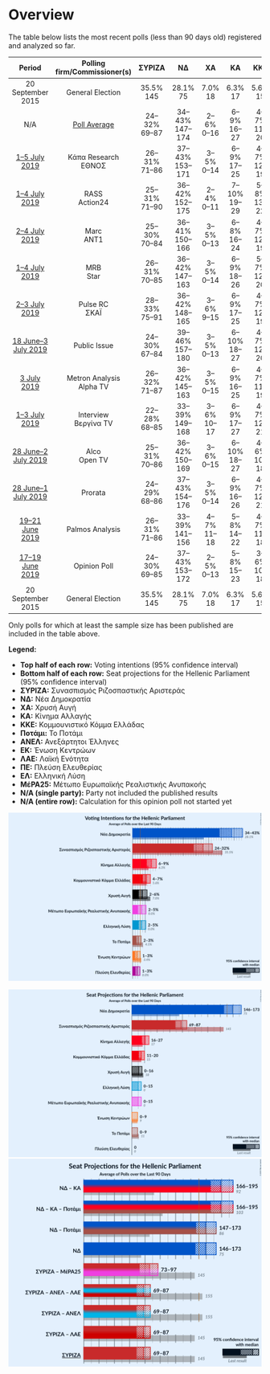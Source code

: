 # Overview

The table below lists the most recent polls (less than 90 days old) registered and analyzed so far.

| Period     | Polling firm/Commissioner(s) | ΣΥΡΙΖΑ | ΝΔ | ΧΑ | ΚΑ | ΚΚΕ | Ποτάμι | ΑΝΕΛ | ΕΚ | ΛΑΕ | ΠΕ | ΕΛ | ΜέΡΑ25 |
|:----------:|:----------------------------:|:--:|:--:|:--:|:--:|:--:|:--:|:--:|:--:|:--:|:--:|:--:|:--:|
| 20 September 2015 | General Election | 35.5% <br> 145 | 28.1% <br> 75 | 7.0% <br> 18 | 6.3% <br> 17 | 5.6% <br> 15 | 4.1% <br> 11 | 3.7% <br> 10 | 3.4% <br> 9 | 2.9% <br> 0 | 0.0% <br> 0 | 0.0% <br> 0 | 0.0% <br> 0 |
| N/A | [Poll Average](average.html) | 24–32% <br> 69–87 | 34–43% <br> 147–174 | 2–6% <br> 0–16 | 6–9% <br> 16–27 | 4–7% <br> 11–20 | 2–3% <br> 0–9 | N/A <br> N/A | 1–3% <br> 0 | N/A <br> N/A | 1–3% <br> 0 | 2–5% <br> 0–15 | 2–5% <br> 0–15 |
| [1–5 July 2019](2019-07-05-ΚάπαResearch.html) | Κάπα Research <br> ΕΘΝΟΣ | 26–31% <br> 71–86 | 37–43% <br> 153–171 | 3–5% <br> 0–14 | 6–9% <br> 17–25 | 4–7% <br> 12–19 | N/A <br> N/A | N/A <br> N/A | 1–2% <br> 0 | N/A <br> N/A | 1–2% <br> 0 | 2–4% <br> 0–11 | 3–5% <br> 0–13 |
| [1–4 July 2019](2019-07-04-RASS.html) | RASS <br> Action24 | 25–31% <br> 71–90 | 36–42% <br> 152–175 | 2–4% <br> 0–11 | 7–10% <br> 19–29 | 5–8% <br> 13–22 | N/A <br> N/A | N/A <br> N/A | 1–3% <br> 0–8 | N/A <br> N/A | 1–3% <br> 0 | 2–4% <br> 0–13 | 2–4% <br> 0–12 |
| [2–4 July 2019](2019-07-04-Marc.html) | Marc <br> ANT1 | 25–30% <br> 70–84 | 36–41% <br> 150–166 | 3–5% <br> 0–13 | 6–8% <br> 16–24 | 4–7% <br> 12–19 | N/A <br> N/A | N/A <br> N/A | 1–2% <br> 0 | N/A <br> N/A | 1–3% <br> 0 | 3–5% <br> 0–14 | 3–5% <br> 0–13 |
| [1–4 July 2019](2019-07-04-MRB.html) | MRB <br> Star | 26–31% <br> 70–85 | 36–42% <br> 147–163 | 3–5% <br> 0–14 | 6–9% <br> 18–26 | 5–7% <br> 12–20 | N/A <br> N/A | N/A <br> N/A | 2–3% <br> 0–9 | N/A <br> N/A | 1–3% <br> 0 | 3–5% <br> 0–12 | 3–5% <br> 0–15 |
| [2–3 July 2019](2019-07-03-PulseRC.html) | Pulse RC <br> ΣΚΑΪ | 28–33% <br> 75–91 | 36–42% <br> 148–165 | 3–6% <br> 9–15 | 6–9% <br> 17–25 | 4–7% <br> 12–19 | N/A <br> N/A | N/A <br> N/A | 1–2% <br> 0 | N/A <br> N/A | 1–2% <br> 0 | 2–4% <br> 0–12 | 2–4% <br> 0–12 |
| [18 June–3 July 2019](2019-07-03-PublicIssue.html) | Public Issue | 24–30% <br> 67–84 | 39–46% <br> 157–180 | 3–5% <br> 0–13 | 6–10% <br> 18–27 | 4–7% <br> 12–20 | N/A <br> N/A | N/A <br> N/A | 1–3% <br> 0–8 | N/A <br> N/A | N/A <br> N/A | 2–4% <br> 0–12 | 2–4% <br> 0–12 |
| [3 July 2019](2019-07-03-MetronAnalysis.html) | Metron Analysis <br> Alpha TV | 26–32% <br> 71–87 | 36–42% <br> 145–163 | 3–5% <br> 0–15 | 6–9% <br> 16–25 | 4–7% <br> 11–19 | N/A <br> N/A | N/A <br> N/A | 1–3% <br> 0–8 | N/A <br> N/A | 1–3% <br> 0 | 2–5% <br> 0–13 | 3–6% <br> 9–16 |
| [1–3 July 2019](2019-07-03-Interview.html) | Interview <br> Βεργίνα TV | 22–28% <br> 68–85 | 33–39% <br> 149–168 | 3–6% <br> 10–17 | 6–9% <br> 17–27 | 4–7% <br> 12–21 | N/A <br> N/A | N/A <br> N/A | 1–3% <br> 0 | N/A <br> N/A | N/A <br> N/A | 3–5% <br> 0–16 | 2–4% <br> 0–10 |
| [28 June–2 July 2019](2019-07-02-Alco.html) | Alco <br> Open TV | 25–31% <br> 70–86 | 36–42% <br> 150–169 | 3–6% <br> 0–15 | 6–10% <br> 18–27 | 4–6% <br> 10–18 | N/A <br> N/A | N/A <br> N/A | 1–3% <br> 0 | N/A <br> N/A | 1–2% <br> 0 | 3–5% <br> 0–14 | 2–4% <br> 0–12 |
| [28 June–1 July 2019](2019-07-01-Prorata.html) | Prorata | 24–29% <br> 68–86 | 37–43% <br> 154–176 | 3–5% <br> 0–14 | 6–9% <br> 16–26 | 4–7% <br> 12–21 | N/A <br> N/A | N/A <br> N/A | N/A <br> N/A | N/A <br> N/A | N/A <br> N/A | 2–4% <br> 0–12 | 2–4% <br> 0–13 |
| [19–21 June 2019](2019-06-21-PalmosAnalysis.html) | Palmos Analysis | 26–31% <br> 71–86 | 33–39% <br> 141–156 | 4–7% <br> 11–18 | 5–8% <br> 14–22 | 4–7% <br> 11–18 | 2–3% <br> 0–9 | N/A <br> N/A | 1–3% <br> 0 | N/A <br> N/A | 1–3% <br> 0–8 | 3–6% <br> 9–16 | 3–6% <br> 9–15 |
| [17–19 June 2019](2019-06-19-OpinionPoll.html) | Opinion Poll | 24–30% <br> 69–85 | 37–43% <br> 153–172 | 2–5% <br> 0–13 | 5–8% <br> 15–23 | 3–6% <br> 10–18 | N/A <br> N/A | N/A <br> N/A | 1–2% <br> 0 | N/A <br> N/A | 2–3% <br> 0–9 | 3–5% <br> 0–14 | 3–6% <br> 8–15 |
| 20 September 2015 | General Election | 35.5% <br> 145 | 28.1% <br> 75 | 7.0% <br> 18 | 6.3% <br> 17 | 5.6% <br> 15 | 4.1% <br> 11 | 3.7% <br> 10 | 3.4% <br> 9 | 2.9% <br> 0 | 0.0% <br> 0 | 0.0% <br> 0 | 0.0% <br> 0 |

Only polls for which at least the sample size has been published are included in the table above.

**Legend:**
+ **Top half of each row:** Voting intentions (95% confidence interval)
+ **Bottom half of each row:** Seat projections for the Hellenic Parliament (95% confidence interval)
+ **ΣΥΡΙΖΑ:** Συνασπισμός Ριζοσπαστικής Αριστεράς
+ **ΝΔ:** Νέα Δημοκρατία
+ **ΧΑ:** Χρυσή Αυγή
+ **ΚΑ:** Κίνημα Αλλαγής
+ **ΚΚΕ:** Κομμουνιστικό Κόμμα Ελλάδας
+ **Ποτάμι:** Το Ποτάμι
+ **ΑΝΕΛ:** Ανεξάρτητοι Έλληνες
+ **ΕΚ:** Ένωση Κεντρώων
+ **ΛΑΕ:** Λαϊκή Ενότητα
+ **ΠΕ:** Πλεύση Ελευθερίας
+ **ΕΛ:** Ελληνική Λύση
+ **ΜέΡΑ25:** Μέτωπο Ευρωπαϊκής Ρεαλιστικής Ανυπακοής
+ **N/A (single party):** Party not included the published results
+ **N/A (entire row):** Calculation for this opinion poll not started yet


![Graph with voting intentions not yet produced](average.png "Voting Intentions")

![Graph with seats not yet produced](average-seats.png "Seats")
![Graph with coalitions seats not yet produced](average-coalitions-seats.png "Coalitions Seats")
